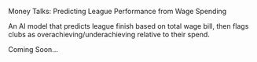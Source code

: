 Money Talks: Predicting League Performance from Wage Spending

An AI model that predicts league finish based on total wage bill, then flags clubs as overachieving/underachieving relative to their spend.

Coming Soon...
